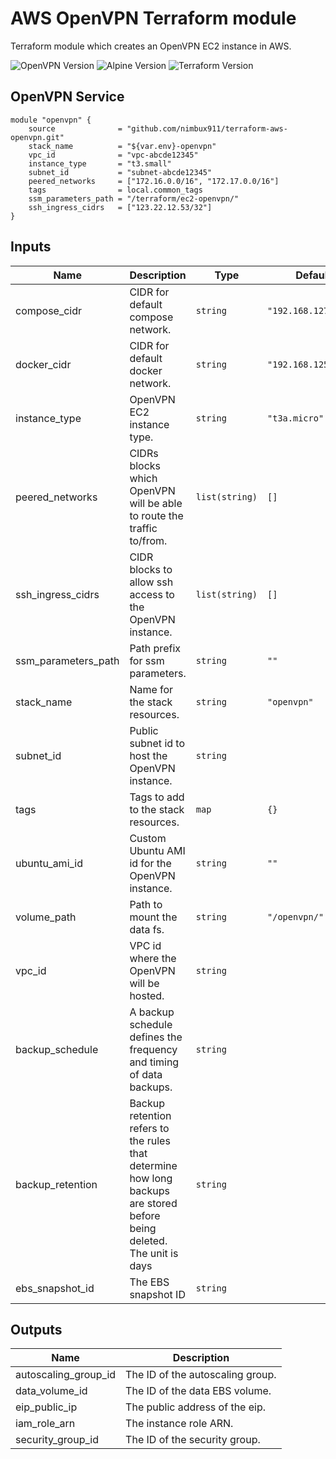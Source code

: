 # AWS OpenVPN Terraform module

Terraform module which creates an OpenVPN EC2 instance in AWS.

![OpenVPN Version](https://img.shields.io/badge/OpenVPN-2.6.12-blue?style=for-the-badge)
![Alpine Version](https://img.shields.io/badge/Alpine-3.21.3-orange?style=for-the-badge)
![Terraform Version](https://img.shields.io/badge/Terraform-%3E%3D%200.14.8-purple?style=for-the-badge)

## OpenVPN Service

```hcl
module "openvpn" {
    source              = "github.com/nimbux911/terraform-aws-openvpn.git"
    stack_name          = "${var.env}-openvpn"
    vpc_id              = "vpc-abcde12345"
    instance_type       = "t3.small"
    subnet_id           = "subnet-abcde12345"
    peered_networks     = ["172.16.0.0/16", "172.17.0.0/16"]
    tags                = local.common_tags
    ssm_parameters_path = "/terraform/ec2-openvpn/"
    ssh_ingress_cidrs   = ["123.22.12.53/32"]
}
```

## Inputs

| Name | Description | Type | Default | Required |
|------|-------------|------|---------|:--------:|
| compose\_cidr | CIDR for default compose network. | `string` | `"192.168.127.1/24"` | no |
| docker\_cidr | CIDR for default docker network. | `string` | `"192.168.125.1/24"` | no |
| instance\_type | OpenVPN EC2 instance type. | `string` | `"t3a.micro"` | no |
| peered\_networks | CIDRs blocks which OpenVPN will be able to route the traffic to/from. | `list(string)` | `[]` | no |
| ssh\_ingress\_cidrs | CIDR blocks to allow ssh access to the OpenVPN instance. | `list(string)` | `[]` | no |
| ssm\_parameters\_path | Path prefix for ssm parameters. | `string` | `""` | no |
| stack\_name | Name for the stack resources. | `string` | `"openvpn"` | no |
| subnet\_id | Public subnet id to host the OpenVPN instance. | `string` | ` ` | yes |
| tags | Tags to add to the stack resources. | `map` | `{}` | no |
| ubuntu\_ami\_id | Custom Ubuntu AMI id for the OpenVPN instance. | `string` | `""` | no |
| volume\_path | Path to mount the data fs. | `string` | `"/openvpn/"` | no |
| vpc\_id | VPC id where the OpenVPN will be hosted. | `string` | ` ` | yes |
| backup_schedule | A backup schedule defines the frequency and timing of data backups. | `string` | ` ` | no |
| backup_retention | Backup retention refers to the rules that determine how long backups are stored before being deleted. The unit is days | `string` | ` ` | no |
| ebs_snapshot_id | The EBS snapshot ID | `string` | ` ` | no |

## Outputs

| Name | Description |
|------|-------------|
| autoscaling\_group\_id | The ID of the autoscaling group. |
| data\_volume\_id | The ID of the data EBS volume. |
| eip\_public\_ip | The public address of the eip. |
| iam\_role\_arn | The instance role ARN. |
| security\_group\_id | The ID of the security group. |

